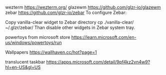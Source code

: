 wezterm https://wezterm.org/
glazewm https://github.com/glzr-io/glazewm
zebar https://github.com/glzr-io/zebar
To configure Zebar:

Copy vanilla-clear widget to Zebar directory
cp ./vanilla-clear/ ~/.glzr/zebar/
Than disable other widgets in Zebar system tray.

powertoys from microsoft store https://learn.microsoft.com/en-us/windows/powertoys/run

Wallpapers https://wallhaven.cc/hot?page=1

translucent taskbar https://apps.microsoft.com/detail/9pf4kz2vn4w9?hl=en-US&gl=US
